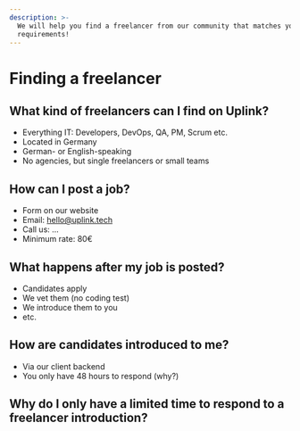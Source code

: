 ```yaml
---
description: >-
  We will help you find a freelancer from our community that matches your
  requirements!
---
```


# Finding a freelancer

## What kind of freelancers can I find on Uplink?

* Everything IT: Developers, DevOps, QA, PM, Scrum etc.
* Located in Germany
* German- or English-speaking
* No agencies, but single freelancers or small teams

## How can I post a job?

* Form on our website
* Email: hello@uplink.tech
* Call us: ...
* Minimum rate: 80€

## What happens after my job is posted?

* Candidates apply
* We vet them \(no coding test\)
* We introduce them to you
* etc.

## How are candidates introduced to me?

* Via our client backend
* You only have 48 hours to respond \(why?\)

## Why do I only have a limited time to respond to a freelancer introduction?

